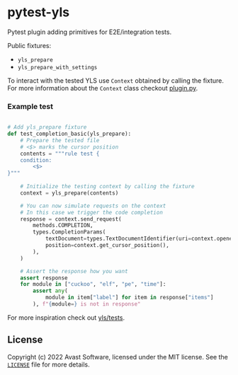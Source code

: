 # pytest-yls

Pytest plugin adding primitives for E2E/integration tests.

Public fixtures:
- `yls_prepare`
- `yls_prepare_with_settings`

To interact with the tested YLS use `Context` obtained by calling the fixture.
For more information about the `Context` class checkout
[plugin.py](https://github.com/avast/yls/blob/master/pytest-yls/pytest_yls/plugin.py).

### Example test

```python

# Add yls_prepare fixture
def test_completion_basic(yls_prepare):
    # Prepare the tested file
    # <$> marks the cursor position
    contents = """rule test {
    condition:
        <$>
}"""
    
    # Initialize the testing context by calling the fixture
    context = yls_prepare(contents)

    # You can now simulate requests on the context
    # In this case we trigger the code completion
    response = context.send_request(
        methods.COMPLETION,
        types.CompletionParams(
            textDocument=types.TextDocumentIdentifier(uri=context.opened_file.as_uri()),
            position=context.get_cursor_position(),
        ),
    )

    # Assert the response how you want
    assert response
    for module in ["cuckoo", "elf", "pe", "time"]:
        assert any(
            module in item["label"] for item in response["items"]
        ), f"{module=} is not in response"
```

For more inspiration check out
[yls/tests](https://github.com/avast/yls/tree/master/tests).

## License

Copyright (c) 2022 Avast Software, licensed under the MIT license. See the
[`LICENSE`](https://github.com/avast/yls/blob/master/pytest-yls/LICENSE) file
for more details.
